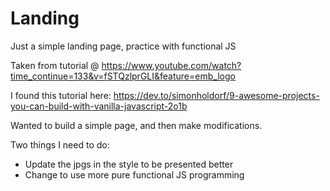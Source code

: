 # Landing
Just a simple landing page, practice with functional JS

Taken from tutorial @ https://www.youtube.com/watch?time_continue=133&v=fSTQzlprGLI&feature=emb_logo 

I found this tutorial here: https://dev.to/simonholdorf/9-awesome-projects-you-can-build-with-vanilla-javascript-2o1b 

Wanted to build a simple page, and then make modifications.

Two things I need to do:
 * Update the jpgs in the style to be presented better
 * Change to use more pure functional JS programming 

